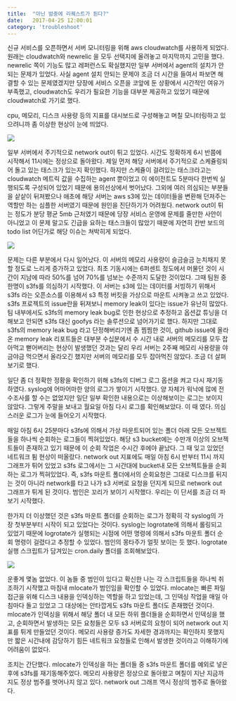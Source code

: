 ```yaml
---
title:  "아닌 밤중에 리퀘스트가 튄다?"
date:   2017-04-25 12:00:01
category: 'troubleshoot'
---
```

신규 서비스를 오픈하면서 서버 모니터링을 위해 aws cloudwatch를 사용하게 되었다. 원래는 cloudwatch와 newrelic 을 모두 선택지에 올려놓고 마지막까지 고민을 했다. newrelic 쪽이 기능도 많고 레퍼런스도 확실했지만 일부 서버에서 agent의 설치가 안되는 문제가 있었다. 사실 agent 설치 안되는 문제야 조금 더 시간을 들여서 파보면 해결할 수 있는 문제였겠지만 당장에 서비스 오픈을 코앞에 둔 상황에서 시간적인 여유가 부족했고, cloudwatch도 우리가 필요한 기능을 대부분 제공하고 있었기 때문에 cloudwatch로 가기로 했다.

cpu, 메모리, 디스크 사용량 등의 지표를 대시보드로 구성해놓고 며칠 모니터링하고 있으려니까 좀 이상한 현상이 눈에 띄었다.

![](http://i.imgur.com/H99gBeu.png)

일부 서버에서 주기적으로 network out이 튀고 있었다. 시간도 정확하게 6시 반쯤에 시작해서 11시에는 정상으로 돌아왔다. 제일 먼저 해당 서버에서 주기적으로 스케쥴링되어 돌고 있는 태스크가 있는지 확인했다. 하지만 스케쥴이 걸려있는 태스크라고는 cloudwatch 메트릭 값을 수집하는 agent 뿐이었고 이 에이전트도 5분마다 한번씩 실행되도록 구성되어 있었기 때문에 용의선상에서 벗어났다. 그외에 여러 의심되는 부분들을 샅샅이 뒤져봤으나 애초에 해당 서버는 aws s3에 있는 데이터들을 변환해 던져주는 역할만 하는 심플한 서버였기 때문에 원인을 진단하기가 어려웠다. network out이 튀는 정도가 분당 평균 5mb 근처였기 때문에 당장 서비스 운영에 문제를 줄만한 사안이 아니었고 이 문제 말고도 긴급을 요하는 태스크들이 많았기 때문에 자연히 칸반 보드의 todo list 어딘가로 해당 이슈는 쳐박히게 되었다.

![](http://i.imgur.com/RPkrl0O.png)

문제는 다른 부분에서 다시 일어났다. 이 서버의 메모리 사용량이 슬금슬금 눈치채지 못할 정도로 느리게 증가하고 있었다. 최초 기동시에는 6퍼센트 정도에서 머물던 것이 시간이 지남에 따라 50%를 넘어 70%를 넘보는 수준까지 도달한 것이었다. 그때 팀원 중 한명이 s3fs를 의심하기 시작했다. 이 서버는 s3에 있는 데이터를 서빙하기 위해서 s3fs 라는 오픈소스를 이용해서 s3 특정 버킷을 가상으로 마운트 시켜놓고 쓰고 있었다. s3fs 프로젝트의 issue란을 뒤져보니 memory leak이 있다는 issue가 유난히 많았다. 팀 내부에서도 s3fs의 memory leak bug로 인한 현상으로 추정하고 옵션값 튜닝을 더 해보고 안되면 s3fs 대신 goofys 라는 솔루션으로 넘어가기로 했다. 하지만 그대로 s3fs의 memory leak bug 라고 단정해버리기엔 좀 찜찜한 것이, github issue에 올라온 memory leak 리포트들은 대부분 수십분에서 수 시간 내로 서버의 메모리를 모두 잡아먹고 뻗어버리는 현상이 발생했던 것과는 달리 우리 서버는 2주째 메모리 사용량을 야금야금 먹으면서 올라오긴 했지만 서버의 메모리를 모두 잡아먹진 않았다. 조금 더 살펴보기로 했다.

일단 좀 더 정확한 정황을 확인하기 위해 s3fs의 디버그 로그 옵션을 켜고 다시 재기동하였다. syslog에 어마어마한 양의 로그가 쌓이기 시작했다. 양 자체가 워낙에 많에 전수조사를 할 수는 없었지만 일단 일부 확인한 내용으로는 이상해보이는 로그는 보이지 않았다. 그렇게 주말을 보내고 월요일 아침 다시 로그를 확인해보았다. 이 때 였다. 의심스러운 로그가 눈에 들어오기 시작했다.

매일 아침 6시 25분마다 s3fs에 의해서 가상 마운트되어 있는 폴더 아래 모든 오브젝트들을 하나씩 순회하는 로그들이 찍혀있었다. 해당 s3 bucket에는 수만개 이상의 오브젝트들이 존재하고 있기 때문에 이 순회 작업은 수시간 후에야 끝났다. 그 때 잊고 있었던 네트워크 튐 현상이 떠올랐다. network out 지표에도 매일 아침 6시 반부터 11시 까지 그래프가 튀어 있었고 s3fs 로그에서는 그 시간대에 bucket내 모든 오브젝트들을 순회하는 로그가 찍혀있었다. 즉, s3fs 마운트 폴더에서의 순회요청은 그대로 디스크를 뒤지는 것이 아니라 network를 타고 나가 s3 서버로 요청을 던지게 되므로 network out 그래프가 튀게 된 것이다. 범인은 꼬리가 보이기 시작했다. 우리는 이 단서를 조금 더 파보기 시작했다.

한가지 더 이상했던 것은 s3fs 마운트 폴더를 순회하는 로그가 정확히 각 syslog의 가장 첫부분부터 시작이 되고 있었다는 것이다. syslog는 logrotate에 의해서 롤링되고 있었기 때문에 logrotate가 실행되는 시점에 어떤 명령에 의해서 s3fs 마운트 폴더 순회 명령이 걸렸다고 추정할 수 있었다. 범인의 몽타주가 얼핏 보이는 듯 했다. logrotate 실행 스크립트가 담겨있는 cron.daily 폴더를 조회해보았다.

![](http://i.imgur.com/t2dXBN8.png)

운좋게 몇놈 없었다. 이 놈들 중 범인이 있다고 확신한 나는 각 스크립트들을 하나씩 취조하기 시작했고 마침내 mlocate가 범인임을 확인할 수 있었다. mlocate는 빠른 파일 접근을 위해 디스크 내용을 인덱싱하는 역할을 하고 있었는데, 그 인덱싱 작업을 매일 아침마다 돌고 있었고 그 대상에는 안타깝게도 s3fs 마운트 폴더도 존재했던 것이다. mlocate가 인덱싱을 위해서 해당 폴더 내 모든 하위 플더들을 순회하면서 인덱싱을 했고, 순회하면서 발생하는 모든 요청들은 모두 s3 서버로의 요청이 되어 network out 지표를 튀게 만들었던 것이다. 메모리 사용량 증가도 자세한 경과까지는 확인하지 못했지만 짧은 시간내에 감당하기 힘든 네트워크 요청들로 인해서 발생한 것이라고 이해하기에 어려움이 없었다. 

조치는 간단했다. mlocate가 인덱싱을 하는 폴더들 중 s3fs 마운트 폴더를 예외로 넣은 후에 s3fs를 재기동해주었다. 메모리 사용량은 정상으로 돌아왔고 며칠이 지난 지금까지도 정상 범주를 벗어나지 않고 있다. network out 그래프 역시 정상의 범주로 돌아왔다.
